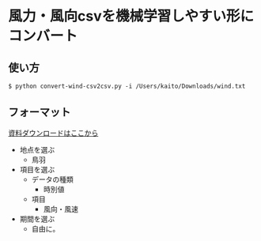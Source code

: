 # 風力・風向csvを機械学習しやすい形にコンバート

## 使い方

```
$ python convert-wind-csv2csv.py -i /Users/kaito/Downloads/wind.txt
```

## フォーマット

[資料ダウンロードはここから](https://www.data.jma.go.jp/risk/obsdl/index.php#)

- 地点を選ぶ
    - 鳥羽
- 項目を選ぶ
    - データの種類
        - 時別値
    - 項目
        - 風向・風速
- 期間を選ぶ
    - 自由に。

